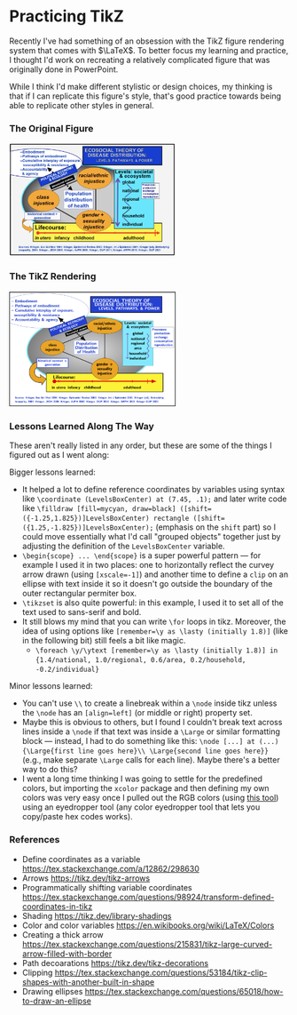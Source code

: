 # Practicing TikZ 

Recently I've had something of an obsession with the TikZ figure rendering system that comes with $\LaTeX$. 
To better focus my learning and practice, I thought I'd work on recreating a relatively complicated figure that
was originally done in PowerPoint. 

While I think I'd make different stylistic or design choices, my thinking is that if I can replicate this figure's style,
that's good practice towards being able to replicate other styles in general. 

### The Original Figure 

<img src="ecosocial_theory.png" alt='the original figure' width="300px" />

### The TikZ Rendering 

<img src="ecosocial theory 2.png" alt='the tikz rendered output' width="300px" />


### Lessons Learned Along The Way

These aren't really listed in any order, but these are some of the things I figured out as I went along: 

Bigger lessons learned: 

  * It helped a lot to define reference coordinates by variables using syntax like `\coordinate (LevelsBoxCenter) at (7.45, .1);`
    and later write code like `\filldraw [fill=mycyan, draw=black] ([shift=({-1.25,1.825})]LevelsBoxCenter) rectangle ([shift=({1.25,-1.825})]LevelsBoxCenter);`
    (emphasis on the `shift` part) so I could move essentially what I'd call "grouped objects" together just by adjusting the definition of the
    `LevelsBoxCenter` variable.
  * `\begin{scope} ... \end{scope}` is a super powerful pattern — for example I used it in two places: one to horizontally reflect the curvey arrow drawn (using `[xscale=-1]`) and
    another time to define a `clip` on an ellipse with text inside it so it doesn't go outside the boundary of the outer rectangular permiter box.
  * `\tikzset` is also quite powerful:  in this example, I used it to set all of the text used to sans-serif and bold.
  * It still blows my mind that you can write `\for` loops in tikz. Moreover, the idea of using options like `[remember=\y as \lasty (initially 1.8)]` (like in the following bit) still feels a bit like magic. 
    * `\foreach \y/\ytext [remember=\y as \lasty (initially 1.8)] in {1.4/national, 1.0/regional, 0.6/area, 0.2/household, -0.2/individual}`

Minor lessons learned: 

  * You can't use `\\` to create a linebreak within a `\node` inside tikz unless the `\node` has an `[align=left]` (or middle or right)
    property set.
  * Maybe this is obvious to others, but I found I couldn't break text across lines inside a `\node` if that text was inside a `\Large` or similar
    formatting block — instead, I had to do something like this: `\node [...] at (...) {\Large{first line goes here}\\ \Large{second line goes here}}`
    (e.g., make separate `\Large` calls for each line). Maybe there's a better way to do this?
  * I went a long time thinking I was going to settle for the predefined colors, but importing the `xcolor` package and then defining my own colors
    was very easy once I pulled out the RGB colors (using [this tool](https://www.w3schools.com/colors/colors_rgb.asp)) using an eyedropper tool (any color eyedropper tool that lets you copy/paste hex codes works). 


### References 

  - Define coordinates as a variable <https://tex.stackexchange.com/a/12862/298630>
  - Arrows <https://tikz.dev/tikz-arrows>
  - Programmatically shifting variable coordinates <https://tex.stackexchange.com/questions/98924/transform-defined-coordinates-in-tikz>
  - Shading <https://tikz.dev/library-shadings>
  - Color and color variables <https://en.wikibooks.org/wiki/LaTeX/Colors>
  - Creating a thick arrow <https://tex.stackexchange.com/questions/215831/tikz-large-curved-arrow-filled-with-border>
  - Path decoarations <https://tikz.dev/tikz-decorations>
  - Clipping <https://tex.stackexchange.com/questions/53184/tikz-clip-shapes-with-another-built-in-shape>
  - Drawing ellipses <https://tex.stackexchange.com/questions/65018/how-to-draw-an-ellipse>

